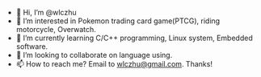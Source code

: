 - 👋 Hi, I’m @wlczhu
- 👀 I’m interested in Pokemon trading card game(PTCG), riding motorcycle, Overwatch.
- 🌱 I’m currently learning C/C++ programming, Linux system, Embedded software.
- 💞️ I’m looking to collaborate on language using.
- 📫 How to reach me? Email to wlczhu@gmail.com. Thanks!

<!---
wlczhu/wlczhu is a ✨ special ✨ repository because its `README.md` (this file) appears on your GitHub profile.
You can click the Preview link to take a look at your changes.
--->
